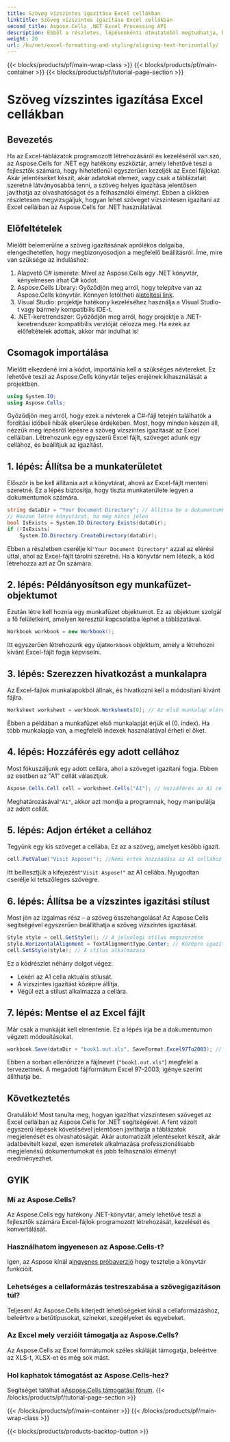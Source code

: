 ```yaml
---
title: Szöveg vízszintes igazítása Excel cellákban
linktitle: Szöveg vízszintes igazítása Excel cellákban
second_title: Aspose.Cells .NET Excel Processing API
description: Ebből a részletes, lépésenkénti útmutatóból megtudhatja, hogyan igazíthat vízszintesen szöveget Excel-cellákban az Aspose.Cells for .NET használatával.
weight: 20
url: /hu/net/excel-formatting-and-styling/aligning-text-horizontally/
---
```


{{< blocks/products/pf/main-wrap-class >}}
{{< blocks/products/pf/main-container >}}
{{< blocks/products/pf/tutorial-page-section >}}

# Szöveg vízszintes igazítása Excel cellákban

## Bevezetés
Ha az Excel-táblázatok programozott létrehozásáról és kezeléséről van szó, az Aspose.Cells for .NET egy hatékony eszköztár, amely lehetővé teszi a fejlesztők számára, hogy hihetetlenül egyszerűen kezeljék az Excel fájlokat. Akár jelentéseket készít, akár adatokat elemez, vagy csak a táblázatait szeretné látványosabbá tenni, a szöveg helyes igazítása jelentősen javíthatja az olvashatóságot és a felhasználói élményt. Ebben a cikkben részletesen megvizsgáljuk, hogyan lehet szöveget vízszintesen igazítani az Excel celláiban az Aspose.Cells for .NET használatával.
## Előfeltételek
Mielőtt belemerülne a szöveg igazításának aprólékos dolgaiba, elengedhetetlen, hogy megbizonyosodjon a megfelelő beállításról. Íme, mire van szüksége az induláshoz:
1. Alapvető C# ismerete: Mivel az Aspose.Cells egy .NET könyvtár, kényelmesen írhat C# kódot.
2.  Aspose.Cells Library: Győződjön meg arról, hogy telepítve van az Aspose.Cells könyvtár. Könnyen letöltheti a[letöltési link](https://releases.aspose.com/cells/net/).
3. Visual Studio: projektje hatékony kezeléséhez használja a Visual Studio-t vagy bármely kompatibilis IDE-t.
4. .NET-keretrendszer: Győződjön meg arról, hogy projektje a .NET-keretrendszer kompatibilis verzióját célozza meg.
Ha ezek az előfeltételek adottak, akkor már indulhat is!
## Csomagok importálása
Mielőtt elkezdené írni a kódot, importálnia kell a szükséges névtereket. Ez lehetővé teszi az Aspose.Cells könyvtár teljes erejének kihasználását a projektben.
```csharp
using System.IO;
using Aspose.Cells;
```
Győződjön meg arról, hogy ezek a névterek a C#-fájl tetején találhatók a fordítási időbeli hibák elkerülése érdekében.
Most, hogy minden készen áll, nézzük meg lépésről lépésre a szöveg vízszintes igazítását az Excel celláiban. Létrehozunk egy egyszerű Excel fájlt, szöveget adunk egy cellához, és beállítjuk az igazítást.
## 1. lépés: Állítsa be a munkaterületet
Először is be kell állítania azt a könyvtárat, ahová az Excel-fájlt menteni szeretné. Ez a lépés biztosítja, hogy tiszta munkaterülete legyen a dokumentumok számára.
```csharp
string dataDir = "Your Document Directory"; // Állítsa be a dokumentumkönyvtárat
// Hozzon létre könyvtárat, ha még nincs jelen
bool IsExists = System.IO.Directory.Exists(dataDir);
if (!IsExists)
    System.IO.Directory.CreateDirectory(dataDir);
```
 Ebben a részletben cserélje ki`"Your Document Directory"` azzal az elérési úttal, ahol az Excel-fájlt tárolni szeretné. Ha a könyvtár nem létezik, a kód létrehozza azt az Ön számára.
## 2. lépés: Példányosítson egy munkafüzet-objektumot
Ezután létre kell hoznia egy munkafüzet objektumot. Ez az objektum szolgál a fő felületként, amelyen keresztül kapcsolatba léphet a táblázatával.
```csharp
Workbook workbook = new Workbook();
```
 Itt egyszerűen létrehozunk egy újat`Workbook` objektum, amely a létrehozni kívánt Excel-fájlt fogja képviselni. 
## 3. lépés: Szerezzen hivatkozást a munkalapra
Az Excel-fájlok munkalapokból állnak, és hivatkozni kell a módosítani kívánt fájlra.
```csharp
Worksheet worksheet = workbook.Worksheets[0]; // Az első munkalap elérése
```
Ebben a példában a munkafüzet első munkalapját érjük el (0. index). Ha több munkalapja van, a megfelelő indexek használatával érheti el őket.
## 4. lépés: Hozzáférés egy adott cellához
Most fókuszáljunk egy adott cellára, ahol a szöveget igazítani fogja. Ebben az esetben az "A1" cellát választjuk.
```csharp
Aspose.Cells.Cell cell = worksheet.Cells["A1"]; // Hozzáférés az A1 cellához
```
 Meghatározásával`"A1"`, akkor azt mondja a programnak, hogy manipulálja az adott cellát. 
## 5. lépés: Adjon értéket a cellához
Tegyünk egy kis szöveget a cellába. Ez az a szöveg, amelyet később igazít.
```csharp
cell.PutValue("Visit Aspose!"); //Némi érték hozzáadása az A1 cellához
```
 Itt beillesztjük a kifejezést`"Visit Aspose!"` az A1 cellába. Nyugodtan cserélje ki tetszőleges szövegre.
## 6. lépés: Állítsa be a vízszintes igazítási stílust
Most jön az izgalmas rész – a szöveg összehangolása! Az Aspose.Cells segítségével egyszerűen beállíthatja a szöveg vízszintes igazítását.
```csharp
Style style = cell.GetStyle(); // A jelenlegi stílus megszerzése
style.HorizontalAlignment = TextAlignmentType.Center; // Középre igazítás
cell.SetStyle(style); // A stílus alkalmazása
```
Ez a kódrészlet néhány dolgot végez:
- Lekéri az A1 cella aktuális stílusát.
- A vízszintes igazítást középre állítja.
- Végül ezt a stílust alkalmazza a cellára.
## 7. lépés: Mentse el az Excel fájlt
Már csak a munkáját kell elmentenie. Ez a lépés írja be a dokumentumon végzett módosításokat.
```csharp
workbook.Save(dataDir + "book1.out.xls", SaveFormat.Excel97To2003); // Az Excel fájl mentése
```
Ebben a sorban ellenőrizze a fájlnevet (`"book1.out.xls"`) megfelel a tervezettnek. A megadott fájlformátum Excel 97-2003; igénye szerint állíthatja be.
## Következtetés
Gratulálok! Most tanulta meg, hogyan igazíthat vízszintesen szöveget az Excel celláiban az Aspose.Cells for .NET segítségével. A fent vázolt egyszerű lépések követésével jelentősen javíthatja a táblázatok megjelenését és olvashatóságát. Akár automatizált jelentéseket készít, akár adatbevitelt kezel, ezen ismeretek alkalmazása professzionálisabb megjelenésű dokumentumokat és jobb felhasználói élményt eredményezhet.
## GYIK
### Mi az Aspose.Cells?
Az Aspose.Cells egy hatékony .NET-könyvtár, amely lehetővé teszi a fejlesztők számára Excel-fájlok programozott létrehozását, kezelését és konvertálását.
### Használhatom ingyenesen az Aspose.Cells-t?
 Igen, az Aspose kínál a[ingyenes próbaverzió](https://releases.aspose.com/) hogy tesztelje a könyvtár funkcióit.
### Lehetséges a cellaformázás testreszabása a szövegigazításon túl?
Teljesen! Az Aspose.Cells kiterjedt lehetőségeket kínál a cellaformázáshoz, beleértve a betűtípusokat, színeket, szegélyeket és egyebeket.
### Az Excel mely verzióit támogatja az Aspose.Cells?
Az Aspose.Cells az Excel formátumok széles skáláját támogatja, beleértve az XLS-t, XLSX-et és még sok mást.
### Hol kaphatok támogatást az Aspose.Cells-hez?
 Segítséget találhat a[Aspose.Cells támogatási fórum](https://forum.aspose.com/c/cells/9).
{{< /blocks/products/pf/tutorial-page-section >}}

{{< /blocks/products/pf/main-container >}}
{{< /blocks/products/pf/main-wrap-class >}}

{{< blocks/products/products-backtop-button >}}
